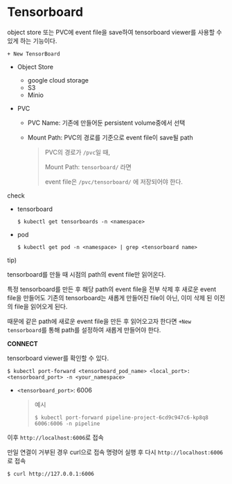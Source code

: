 # Tensorboard

object store 또는 PVC에 event file을 save하여 tensorboard viewer를 사용할 수 있게 하는 기능이다.



`+ New TensorBoard`

- Object Store

  - google cloud storage
  - S3
  - Minio

- PVC

  - PVC Name: 기존에 만들어둔 persistent volume중에서 선택

  - Mount Path: PVC의 경로를 기준으로 event file이 save될 path

    > PVC의 경로가 `/pvc`일 때, 
    >
    > Mount Path: `tensorboard/` 라면
    >
    > event file은 `/pvc/tensorboard/` 에 저장되어야 한다.



check

- tensorboard

  ```
  $ kubectl get tensorboards -n <namespace>
  ```

- pod

  ```
  $ kubectl get pod -n <namespace> | grep <tensorboard name> 
  ```



tip)

tensorboard를 만들 때 시점의 path의 event file만 읽어온다.

특정 tensorboard를 만든 후 해당 path의 event file을 전부 삭제 후 새로운 event file을 만들어도 기존의 tensorboard는 새롭게 만들어진 file이 아닌, 이미 삭제 된 이전의 file을 읽어오게 된다.

때문에 같은 path에 새로운 event file을 만든 후 읽어오고자 한다면 `+New tensorboard`를 통해 path를 설정하여 새롭게 만들어야 한다.



**CONNECT**

tensorboard viewer를 확인할 수 있다.

```
$ kubectl port-forward <tensorboard_pod_name> <local_port>:<tensorboard_port> -n <your_namespace>
```

- `<tensorboard_port>`: 6006

  > 예시
  >
  > ```
  > $ kubectl port-forward pipeline-project-6cd9c947c6-kp8q8 6006:6006 -n pipeline
  > ```

이후 `http://localhost:6006`로 접속

만일 연결이 거부된 경우 curl으로 접속 명령어 실행 후 다시 `http://localhost:6006`로 접속

```
$ curl http://127.0.0.1:6006
```





